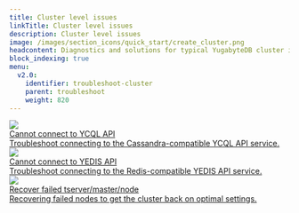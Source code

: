 ```yaml
---
title: Cluster level issues
linkTitle: Cluster level issues
description: Cluster level issues
image: /images/section_icons/quick_start/create_cluster.png
headcontent: Diagnostics and solutions for typical YugabyteDB cluster issues.
block_indexing: true
menu:
  v2.0:
    identifier: troubleshoot-cluster
    parent: troubleshoot
    weight: 820
---
```


<div class="row">
  <div class="col-12 col-md-6 col-lg-12 col-xl-6">
    <a class="section-link icon-offset" href="connect-ycql">
      <div class="head">
        <img class="icon" src="/images/section_icons/troubleshoot/troubleshoot.png" aria-hidden="true" />
        <div class="title">Cannot connect to YCQL API</div>
      </div>
      <div class="body">
        Troubleshoot connecting to the Cassandra-compatible YCQL API service.
      </div>
    </a>
  </div>

  <div class="col-12 col-md-6 col-lg-12 col-xl-6">
    <a class="section-link icon-offset" href="connect-yedis">
      <div class="head">
        <img class="icon" src="/images/section_icons/troubleshoot/troubleshoot.png" aria-hidden="true" />
        <div class="title">Cannot connect to YEDIS API</div>
      </div>
      <div class="body">
        Troubleshoot connecting to the Redis-compatible YEDIS API service.
      </div>
    </a>
  </div>
</div>

<div class="row">
  <div class="col-12 col-md-6 col-lg-12 col-xl-6">
    <a class="section-link icon-offset" href="recover-server">
      <div class="head">
        <img class="icon" src="/images/section_icons/troubleshoot/troubleshoot.png" aria-hidden="true" />
        <div class="title">Recover failed tserver/master/node</div>
      </div>
      <div class="body">
        Recovering failed nodes to get the cluster back on optimal settings.
      </div>
    </a>
  </div>
</div>
